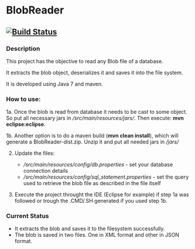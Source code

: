 # BlobReader
[![Build Status](https://travis-ci.org/gaco/BlobReader.svg?branch=master)](https://travis-ci.org/gaco/BlobReader)
---

### Description

This project has the objective to read any Blob file of a database.

It extracts the blob object, deserializes it and saves it into the file system.

It is developed using Java 7 and maven.

### How to use:

1a. Once the blob is read from database it needs to be cast to some object. So put all necessary jars in _/src/main/resources/jars/_. Then execute: __mvn eclipse:eclipse__. 

1b. Another option is to do a maven build (__mvn clean install__), which will generate a BlobReader-dist.zip. Unzip it and put all needed jars in _/jars/_

2. Update the files:
    - _/src/main/resources/config/db.properties_ - set your database connection details
    - _/src/main/resources/config/sql_statement.properties_ - set the query used to retrieve the blob file as described in the file itself

3. Execute the project throught the IDE (Eclipse for example) if step 1a was followed or trough the .CMD/.SH generated if you used step 1b.

### Current Status

- It extracts the blob and saves it to the filesystem successfully.
- The blob is saved in two files. One in XML format and other in JSON format.
